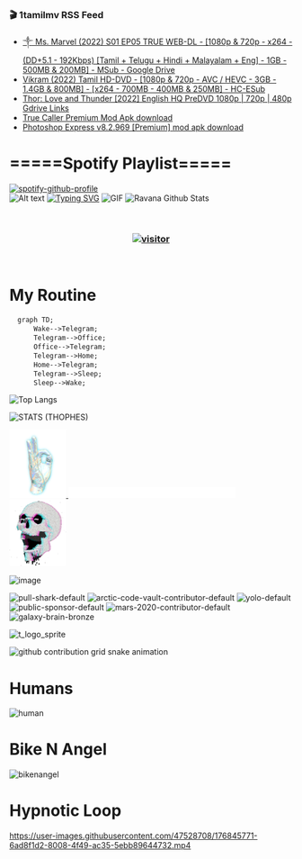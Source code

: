 ### 🎬 1tamilmv RSS Feed

<!-- BLOG-POST-LIST:START -->
- [༒    Ms. Marvel &lpar;2022&rpar; S01 EP05 TRUE WEB-DL - [1080p &amp; 720p - x264 - &lpar;DD+5.1 - 192Kbps&rpar; [Tamil + Telugu + Hindi + Malayalam + Eng] - 1GB - 500MB &amp; 200MB] - MSub - Google Drive](https://www.1tamilmv.space/index.php?/forums/topic/165128-%E0%BC%92-ms-marvel-2022-s01-ep05-true-web-dl-1080p-720p-x264-dd51-192kbps-tamil-telugu-hindi-malayalam-eng-1gb-500mb-200mb-msub-google-drive/&do=findComment&comment=330011)
- [Vikram &lpar;2022&rpar; Tamil HD-DVD - [1080p &amp; 720p - AVC / HEVC - 3GB - 1.4GB &amp; 800MB] - [x264 - 700MB - 400MB &amp; 250MB] - HC-ESub](https://www.1tamilmv.space/index.php?/forums/topic/165046-vikram-2022-tamil-hd-dvd-1080p-720p-avc-hevc-3gb-14gb-800mb-x264-700mb-400mb-250mb-hc-esub/&do=findComment&comment=330010)
- [Thor: Love and Thunder [2022] English HQ PreDVD 1080p | 720p | 480p Gdrive Links](https://www.1tamilmv.space/index.php?/forums/topic/165127-thor-love-and-thunder-2022-english-hq-predvd-1080p-720p-480p-gdrive-links/&do=findComment&comment=330009)
- [True Caller Premium Mod Apk download](https://www.1tamilmv.space/index.php?/forums/topic/165126-true-caller-premium-mod-apk-download/&do=findComment&comment=330008)
- [Photoshop Express v8.2.969 [Premium] mod apk download](https://www.1tamilmv.space/index.php?/forums/topic/165125-photoshop-express-v82969-premium-mod-apk-download/&do=findComment&comment=330007)
<!-- BLOG-POST-LIST:END -->

# =====Spotify Playlist=====
[![spotify-github-profile](https://spotify-github-profile.vercel.app/api/view?uid=31rfzgmuvvewegdlxvlev4ynz4vu&cover_image=true&theme=default&bar_color=53b14f&bar_color_cover=true)](https://ravana69.github.io/rss)
</br>
![Alt text](https://spotify-recently-played-readme.vercel.app/api?user=31rfzgmuvvewegdlxvlev4ynz4vu)
[![Typing SVG](https://readme-typing-svg.herokuapp.com?color=%2336BCF7&center=true&vCenter=true&multiline=true&height=81&lines=I+AM+RAVANA;CONTACT+ME+ON+TELEGRAM%3A+%40R4V4N4)](https://git.io/typing-svg)
<img align="centre" height="400px" width="490px" alt="GIF" src="https://github.com/ravana69/ravana69/blob/master/rvm.gif" />
![Ravana Github Stats](https://github-readme-stats.vercel.app/api?username=ravana69&&show_icons=true&theme=radical)

<br />
<h3 align="center"> <a href="https://t.me/r4v4n4"><img src="https://profile-counter.glitch.me/ravana69/count.svg" alt="visitor" width="600"></a> </h3>
</br>

<H1>My Routine</H1>

```mermaid
  graph TD;
      Wake-->Telegram;
      Telegram-->Office;
      Office-->Telegram;
      Telegram-->Home;
      Home-->Telegram;
      Telegram-->Sleep;
      Sleep-->Wake;
```
![Top Langs](https://github-readme-stats.vercel.app/api/top-langs/?username=ravana69&&show_icons=true&theme=radical)

![STATS (THOPHES)](https://github-profile-trophy.vercel.app/?username=ravana69&theme=gruvbox&margin-w=10&margin-h=15&column=8)
<br />
<p align="left">
    <a href="#">
        <img width="20%" src="./assets/images/hand.gif" alt="" />
    </a>
    <a href="#">
        <img width="59%" src="./assets/images/spacer.png" alt="" >
    </a>
    <a href="#">
        <img width="20%" src="./assets/images/skull.gif" alt="" />
    </a>
</p>


![image](https://user-images.githubusercontent.com/47528708/175298537-0623dc00-7b1a-4ec1-b5b1-71768763a234.png)

<img width="148" alt="pull-shark-default" src="https://user-images.githubusercontent.com/47528708/176419715-70981865-4dc6-489a-8a1a-06842db67b15.gif"> <img width="148" alt="arctic-code-vault-contributor-default" src="https://user-images.githubusercontent.com/47528708/175267501-e1fbbb8f-c2b2-4882-b865-2ac4debef26c.png"> <img width="148" alt="yolo-default" src="https://user-images.githubusercontent.com/47528708/175267654-281a1880-1129-4b7b-bf2f-de5dd2bc5afa.png"> <img width="148" alt="public-sponsor-default" src="https://user-images.githubusercontent.com/47528708/175268448-2e78cc75-fb25-4d76-bd22-7df520446b45.png"> <img width="148" alt="mars-2020-contributor-default" src="https://user-images.githubusercontent.com/47528708/175268475-de6d987a-3be9-4353-86a5-23b422559355.png"> <img width="148" alt="galaxy-brain-bronze" src="https://user-images.githubusercontent.com/47528708/176419717-e2fdca8b-0fdc-47dd-9511-a7ff52178a33.gif">

![t_logo_sprite](https://user-images.githubusercontent.com/47528708/175293007-21ff1792-1fca-4be3-bcae-12fdc3aa414f.svg)

![github contribution grid snake animation](https://raw.githubusercontent.com/ravana69/ravana69/output/github-contribution-grid-snake-dark.svg#gh-dark-mode-only)

# Humans
<img width="170" alt="human" src="https://user-images.githubusercontent.com/47528708/176413829-c142d478-1c96-4c3c-a2a4-2dd35374c335.gif">

# Bike N Angel
<img width="170" alt="bikenangel" src="https://user-images.githubusercontent.com/47528708/176616968-3a44f91e-8016-477c-9bb5-c4689a1adbee.gif">

# Hypnotic Loop

https://user-images.githubusercontent.com/47528708/176845771-6ad8f1d2-8008-4f49-ac35-5ebb89644732.mp4


